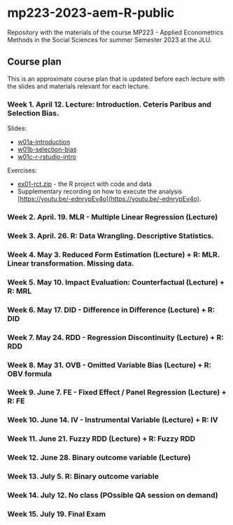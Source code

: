 # mp223-2023-aem-R-public

Repository with the materials of the course MP223 - Applied Econometrics Methods in the Social Sciences for summer Semester 2023 at the JLU.

## Course plan

This is an approximate course plan that is updated before each lecture with the slides and materials relevant for each lecture.

### Week 1. April 12. Lecture: Introduction. Ceteris Paribus and Selection Bias.

Slides:

-   [w01a-introduction](https://github.com/EBukin/mp223-2023-aem-R-public/raw/main/docs/slides/w01a-introduction.pdf)
-   [w01b-selection-bias](https://github.com/EBukin/mp223-2023-aem-R-public/raw/main/docs/slides/w01b-selection-bias.pdf)
-   [w01c-r-rstudio-intro](https://github.com/EBukin/mp223-2023-aem-R-public/raw/main/docs/slides/w01c-r-rstudio-intro.pdf)

Exercises: 

-   [ex01-rct.zip](https://github.com/EBukin/mp223-2023-aem-R-public/raw/main/exercises/ex01-rct.zip) - the R project with code and data
-   Supplementary recording on how to execute the analysis [https://youtu.be/-ednrypEv4o](https://youtu.be/-ednrypEv4o).

### Week 2. April. 19. MLR - Multiple Linear Regression (Lecture)

### Week 3. April. 26. R: Data Wrangling. Descriptive Statistics. 

### Week 4. May 3. Reduced Form Estimation (Lecture) + R: MLR. Linear transformation. Missing data.

### Week 5. May 10. Impact Evaluation: Counterfactual (Lecture) + R: MRL

### Week 6. May 17. DID - Difference in Difference (Lecture) + R: DID

### Week 7. May 24. RDD - Regression Discontinuity (Lecture) + R: RDD 

### Week 8. May 31. OVB - Omitted Variable Bias (Lecture) + R: OBV formula

### Week 9. June 7. FE - Fixed Effect / Panel Regression (Lecture) + R: FE

### Week 10. June 14. IV - Instrumental Variable (Lecture) + R: IV

### Week 11. June 21. Fuzzy RDD (Lecture) + R: Fuzzy RDD

### Week 12. June 28. Binary outcome variable (Lecture)

### Week 13. July 5. R: Binary outcome variable

### Week 14. July 12. No class (POssible QA session on demand)

### Week 15. July 19. Final Exam
